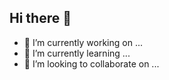 ## Hi there 👋

- 🔭 I’m currently working on ...
- 🌱 I’m currently learning ...
- 👯 I’m looking to collaborate on ...

<!--
**JoseCaicedo904/JoseCaicedo904** is a ✨ _special_ ✨ repository because its `README.md` (this file) appears on your GitHub profile.



